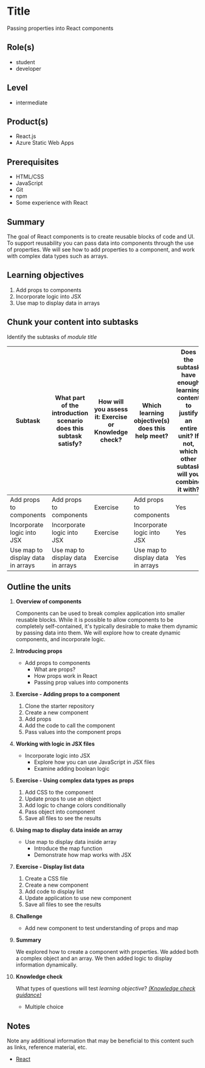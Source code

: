 # Title

Passing properties into React components

## Role(s)

- student
- developer

## Level

- intermediate

## Product(s)

- React.js
- Azure Static Web Apps

## Prerequisites

- HTML/CSS
- JavaScript
- Git
- npm
- Some experience with React

## Summary

The goal of React components is to create reusable blocks of code and UI. To support reusability you can pass data into components through the use of properties. We will see how to add properties to a component, and work with complex data types such as arrays.

## Learning objectives

1. Add props to components
2. Incorporate logic into JSX
3. Use map to display data in arrays

## Chunk your content into subtasks

Identify the subtasks of *module title*

| Subtask | What part of the introduction scenario does this subtask satisfy? | How will you assess it: **Exercise or Knowledge check**? | Which learning objective(s) does this help meet? | Does the subtask have enough learning content to justify an entire unit? If not, which other subtask will you combine it with? |
| ---- | ---- | ---- | ---- | ---- |
| Add props to components | Add props to components | Exercise | Add props to components | Yes |
| Incorporate logic into JSX | Incorporate logic into JSX | Exercise | Incorporate logic into JSX | Yes |
| Use map to display data in arrays | Use map to display data in arrays | Exercise | Use map to display data in arrays | Yes |

## Outline the units

1. **Overview of components**

    Components can be used to break complex application into smaller reusable blocks. While it is possible to allow components to be completely self-contained, it's typically desirable to make them dynamic by passing data into them. We will explore how to create dynamic components, and incorporate logic.

1. **Introducing props**

    - Add props to components
        - What are props?
        - How props work in React
        - Passing prop values into components

1. **Exercise - Adding props to a component**

    1. Clone the starter repository
    2. Create a new component
    3. Add props
    4. Add the code to call the component
    5. Pass values into the component props

1. **Working with logic in JSX files**

    - Incorporate logic into JSX
      - Explore how you can use JavaScript in JSX files
      - Examine adding boolean logic

1. **Exercise - Using complex data types as props**

    1. Add CSS to the component
    2. Update props to use an object
    3. Add logic to change colors conditionally
    4. Pass object into component
    5. Save all files to see the results

1. **Using map to display data inside an array**

    - Use map to display data inside array
      - Introduce the map function
      - Demonstrate how map works with JSX

1. **Exercise - Display list data**

    1. Create a CSS file
    2. Create a new component
    3. Add code to display list
    4. Update application to use new component
    5. Save all files to see the results

1. **Challenge**

    - Add new component to test understanding of props and map

1. **Summary**

    We explored how to create a component with properties. We added both a complex object and an array. We then added logic to display information dynamically.

1. **Knowledge check**

    What types of questions will test *learning objective*? *[(Knowledge check guidance)](https://review.docs.microsoft.com/learn-docs/docs/id-guidance-knowledge-check)*

    - Multiple choice

## Notes

Note any additional information that may be beneficial to this content such as links, reference material, etc.

- [React](https://reactjs.org/)
